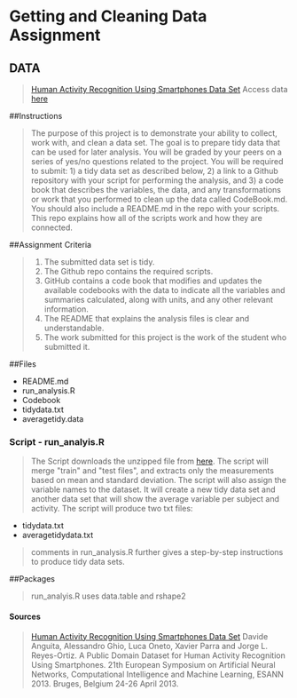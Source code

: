 # Getting and Cleaning Data Assignment

## DATA
> [Human Activity Recognition Using Smartphones Data Set](http://archive.ics.uci.edu/ml/datasets/Human+Activity+Recognition+Using+Smartphones "UCI")
> Access data [here](https://d396qusza40orc.cloudfront.net/getdata%2Fprojectfiles%2FUCI%20HAR%20Dataset.zip)

##Instructions
> The purpose of this project is to demonstrate your ability to collect, work with, and clean a data set. The goal is to prepare tidy data that can be used for later analysis. You will be graded by your peers on a series of yes/no questions related to the project. You will be required to submit: 1) a tidy data set as described below, 2) a link to a Github repository with your script for performing the analysis, and 3) a code book that describes the variables, the data, and any transformations or work that you performed to clean up the data called CodeBook.md. You should also include a README.md in the repo with your scripts. This repo explains how all of the scripts work and how they are connected.

##Assignment Criteria
> 1. The submitted data set is tidy.
> 2. The Github repo contains the required scripts.
> 3. GitHub contains a code book that modifies and updates the available codebooks with the data to indicate all the variables and summaries calculated, along with units, and any other relevant information.
> 4. The README that explains the analysis files is clear and understandable.
> 5. The work submitted for this project is the work of the student who submitted it.

##Files
* README.md
* run_analysis.R
* Codebook
* tidydata.txt
* averagetidy.data

### Script - run_analyis.R
> The Script downloads the unzipped file from [here](https://d396qusza40orc.cloudfront.net/getdata%2Fprojectfiles%2FUCI%20HAR%20Dataset.zip). The script will merge "train" and "test files", and extracts only the measurements based on mean and standard deviation. The script will also assign the variable names to the dataset. It will create a new tidy data set and another data set that will show the average variable per subject and activity.
> The script will produce two txt files:
* tidydata.txt
* averagetidydata.txt
>  comments in run_analysis.R further gives a step-by-step instructions to produce tidy data sets.

##Packages
> run_analyis.R uses data.table and rshape2

#### Sources
> [Human Activity Recognition Using Smartphones Data Set](http://archive.ics.uci.edu/ml/datasets/Human+Activity+Recognition+Using+Smartphones "UCI")
> Davide Anguita, Alessandro Ghio, Luca Oneto, Xavier Parra and Jorge L. Reyes-Ortiz. A Public Domain Dataset for Human Activity Recognition Using Smartphones. 21th European Symposium on Artificial Neural Networks, Computational Intelligence and Machine Learning, ESANN 2013. Bruges, Belgium 24-26 April 2013.
